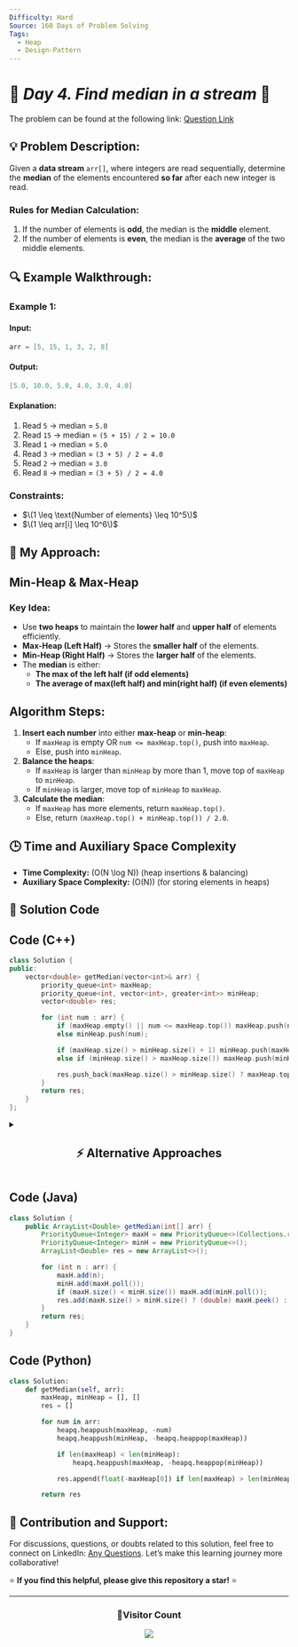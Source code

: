 ```yaml
---
Difficulty: Hard
Source: 160 Days of Problem Solving
Tags:
  - Heap
  - Design-Pattern
---
```


# 🚀 _Day 4. Find median in a stream_ 🧠

The problem can be found at the following link: [Question Link](https://www.geeksforgeeks.org/batch/gfg-160-problems/track/heap-gfg-160/problem/find-median-in-a-stream-1587115620)

## 💡 **Problem Description:**

Given a **data stream** `arr[]`, where integers are read sequentially, determine the **median** of the elements encountered **so far** after each new integer is read.

### **Rules for Median Calculation:**

1. If the number of elements is **odd**, the median is the **middle** element.
2. If the number of elements is **even**, the median is the **average** of the two middle elements.

## 🔍 **Example Walkthrough:**

### **Example 1:**

#### **Input:**

```cpp
arr = [5, 15, 1, 3, 2, 8]
```

#### **Output:**

```cpp
[5.0, 10.0, 5.0, 4.0, 3.0, 4.0]
```

#### **Explanation:**

1. Read `5` → median = `5.0`
2. Read `15` → median = `(5 + 15) / 2 = 10.0`
3. Read `1` → median = `5.0`
4. Read `3` → median = `(3 + 5) / 2 = 4.0`
5. Read `2` → median = `3.0`
6. Read `8` → median = `(3 + 5) / 2 = 4.0`

### **Constraints:**

- $\(1 \leq \text{Number of elements} \leq 10^5\)$
- $\(1 \leq arr[i] \leq 10^6\)$

## 🎯 **My Approach:**

## **Min-Heap & Max-Heap**

### **Key Idea:**

- Use **two heaps** to maintain the **lower half** and **upper half** of elements efficiently.
- **Max-Heap (Left Half)** → Stores the **smaller half** of the elements.
- **Min-Heap (Right Half)** → Stores the **larger half** of the elements.
- The **median** is either:
  - **The max of the left half (if odd elements)**
  - **The average of max(left half) and min(right half) (if even elements)**

## **Algorithm Steps:**

1. **Insert each number** into either **max-heap** or **min-heap**:
   - If `maxHeap` is empty OR `num <= maxHeap.top()`, push into `maxHeap`.
   - Else, push into `minHeap`.
2. **Balance the heaps**:
   - If `maxHeap` is larger than `minHeap` by more than 1, move top of `maxHeap` to `minHeap`.
   - If `minHeap` is larger, move top of `minHeap` to `maxHeap`.
3. **Calculate the median**:
   - If `maxHeap` has more elements, return `maxHeap.top()`.
   - Else, return `(maxHeap.top() + minHeap.top()) / 2.0`.

## 🕒 **Time and Auxiliary Space Complexity**

- **Time Complexity:** \(O(N \log N)\) (heap insertions & balancing)
- **Auxiliary Space Complexity:** \(O(N)\) (for storing elements in heaps)

## 📝 **Solution Code**

## **Code (C++)**

```cpp
class Solution {
public:
    vector<double> getMedian(vector<int>& arr) {
        priority_queue<int> maxHeap;
        priority_queue<int, vector<int>, greater<int>> minHeap;
        vector<double> res;

        for (int num : arr) {
            if (maxHeap.empty() || num <= maxHeap.top()) maxHeap.push(num);
            else minHeap.push(num);

            if (maxHeap.size() > minHeap.size() + 1) minHeap.push(maxHeap.top()), maxHeap.pop();
            else if (minHeap.size() > maxHeap.size()) maxHeap.push(minHeap.top()), minHeap.pop();

            res.push_back(maxHeap.size() > minHeap.size() ? maxHeap.top() : (maxHeap.top() + minHeap.top()) / 2.0);
        }
        return res;
    }
};
```

<details>
  <summary><h2 align="center">⚡ Alternative Approaches</h2></summary>

## **2️⃣ Balanced BST (O(N log N) Time, O(N) Space)**

1. Use **Balanced BST (TreeSet in Java, SortedList in Python)**.
2. Keep two halves of elements.
3. Median = **Middle Element (odd) / Average of Two (even).**

```cpp
class Solution {
public:
    multiset<int> left, right;

    void insert(int num) {
        if (left.empty() || num <= *left.rbegin()) left.insert(num);
        else right.insert(num);

        if (left.size() > right.size() + 1) right.insert(*left.rbegin()), left.erase(prev(left.end()));
        else if (right.size() > left.size()) left.insert(*right.begin()), right.erase(right.begin());
    }

    vector<double> getMedian(vector<int>& arr) {
        vector<double> res;
        for (int num : arr) {
            insert(num);
            res.push_back(left.size() > right.size() ? *left.rbegin() : (*left.rbegin() + *right.begin()) / 2.0);
        }
        return res;
    }
};
```

🔹 **Pros:** Balanced approach, works well for dynamic insertions.  
🔹 **Cons:** Slightly slower than heaps due to extra balancing.

## **3️⃣ Brute Force (O(N²) Time, O(N) Space)**

1. Sort list every time a new element arrives.
2. Find median from sorted list.

```cpp
class Solution {
public:
    vector<double> getMedian(vector<int>& arr) {
        vector<int> sorted;
        vector<double> res;

        for (int num : arr) {
            sorted.insert(lower_bound(sorted.begin(), sorted.end(), num), num);
            int n = sorted.size();
            res.push_back(n % 2 ? sorted[n / 2] : (sorted[n / 2 - 1] + sorted[n / 2]) / 2.0);
        }
        return res;
    }
};
```

🔹 **Pros:** Simple and easy to understand.  
🔹 **Cons:** **Very slow (`O(N²)`)**, impractical for large data.

## **📊 Comparison of Approaches**

| **Approach**               | ⏱️ **Time Complexity** | 🗂️ **Space Complexity** | ✅ **Pros**                        | ⚠️ **Cons**               |
| -------------------------- | ---------------------- | ----------------------- | ---------------------------------- | ------------------------- |
| **Heap (Priority Queue)**  | 🟢 `O(N log N)`        | 🟡 `O(N)`               | Best runtime & simple to implement | Uses extra space          |
| **Balanced BST (TreeSet)** | 🟡 `O(N log N)`        | 🟡 `O(N)`               | Balanced and good for dynamic data | Slightly slower           |
| **Brute Force (Sorting)**  | 🔴 `O(N²)`             | 🟡 `O(N)`               | Simple & easy to understand        | **Very slow for large N** |

## **💡 Best Choice?**

- ✅ **For best efficiency:** **Min-Heap (`O(N log N)`)**.
- ✅ **For handling dynamic updates:** **Balanced BST (`O(N log N)`)**.
- ✅ **For small input sizes:** **Brute Force (`O(N²)`)**.

</details>

## **Code (Java)**

```java
class Solution {
    public ArrayList<Double> getMedian(int[] arr) {
        PriorityQueue<Integer> maxH = new PriorityQueue<>(Collections.reverseOrder());
        PriorityQueue<Integer> minH = new PriorityQueue<>();
        ArrayList<Double> res = new ArrayList<>();

        for (int n : arr) {
            maxH.add(n);
            minH.add(maxH.poll());
            if (maxH.size() < minH.size()) maxH.add(minH.poll());
            res.add(maxH.size() > minH.size() ? (double) maxH.peek() : (maxH.peek() + minH.peek()) / 2.0);
        }
        return res;
    }
}
```

## **Code (Python)**

```python
class Solution:
    def getMedian(self, arr):
        maxHeap, minHeap = [], []
        res = []

        for num in arr:
            heapq.heappush(maxHeap, -num)
            heapq.heappush(minHeap, -heapq.heappop(maxHeap))

            if len(maxHeap) < len(minHeap):
                heapq.heappush(maxHeap, -heapq.heappop(minHeap))

            res.append(float(-maxHeap[0]) if len(maxHeap) > len(minHeap) else (-maxHeap[0] + minHeap[0]) / 2.0)

        return res
```

## 🎯 **Contribution and Support:**

For discussions, questions, or doubts related to this solution, feel free to connect on LinkedIn: [Any Questions](https://www.linkedin.com/in/patel-hetkumar-sandipbhai-8b110525a/). Let’s make this learning journey more collaborative!

⭐ **If you find this helpful, please give this repository a star!** ⭐

---

<div align="center">
  <h3><b>📍Visitor Count</b></h3>
</div>

<p align="center">
  <img src="https://visitor-badge.laobi.icu/badge?page_id=Hunterdii.GeeksforGeeks-POTD" />
</p>
